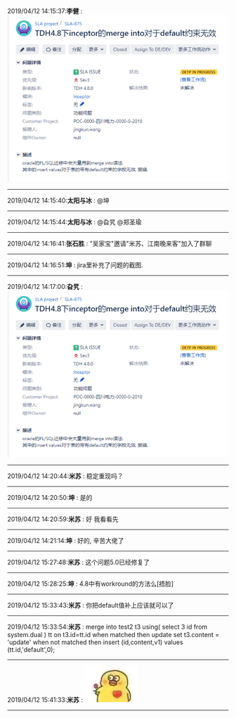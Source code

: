 2019/04/12 14:15:37:**李健** : ![图片如下](ATTACHMENT/1555049730.5487103.png)
*******************************************************************************
2019/04/12 14:15:40:**太阳与冰** : @坤 
*************************************************************************************
2019/04/12 14:15:44:**太阳与冰** : @旮旯 @郑圣瑜 
*************************************************************************************
2019/04/12 14:16:41:**张石胜** : "吴家宝"邀请"米苏、江南晚来客"加入了群聊
*************************************************************************************
2019/04/12 14:16:51:**坤** : jira里补充了问题的截图.
*************************************************************************************
2019/04/12 14:17:00:**旮旯** : ![图片如下](ATTACHMENT/1555049809.650673.png)
*******************************************************************************
2019/04/12 14:20:44:**米苏** : 稳定重现吗？

*************************************************************************************
2019/04/12 14:20:50:**坤** : 是的
*************************************************************************************
2019/04/12 14:20:59:**米苏** : 好 我看看先

*************************************************************************************
2019/04/12 14:21:14:**坤** : 好的, 辛苦大佬了
*************************************************************************************
2019/04/12 15:27:48:**米苏** : 这个问题5.0已经修复了

*************************************************************************************
2019/04/12 15:28:25:**坤** : 4.8中有workround的方法么[捂脸]
*************************************************************************************
2019/04/12 15:33:43:**米苏** : 你把default值补上应该就可以了

*************************************************************************************
2019/04/12 15:33:54:**米苏** : 
merge into test2 t3 using(
 select 3 id from system.dual
) tt
on t3.id=tt.id
when matched then update set t3.content = 'update'
when not matched then insert (id,content,v1) values (tt.id,'default',0);
*************************************************************************************
2019/04/12 15:41:33:**米苏** : ![图片如下](ATTACHMENT/1555054879.9743342.gif)
*******************************************************************************
